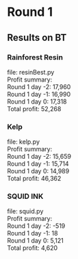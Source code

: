 # Round 1
## Results on BT
### Rainforest Resin
file: resinBest.py \
Profit summary: \
Round 1 day -2: 17,960 \
Round 1 day -1: 16,990 \
Round 1 day 0: 17,318 \
Total profit: 52,268

### Kelp
file: kelp.py \
Profit summary: \
Round 1 day -2: 15,659 \
Round 1 day -1: 15,714 \
Round 1 day 0: 14,989 \
Total profit: 46,362


### SQUID INK
file: squid.py\
Profit summary: \
Round 1 day -2: -519 \
Round 1 day -1: 18\
Round 1 day 0:  5,121\
Total profit: 4,620
